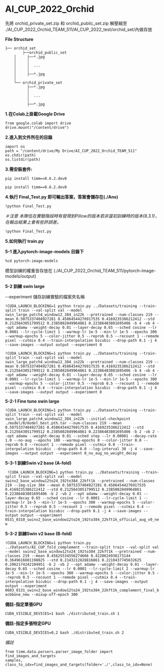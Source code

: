 # AI_CUP_2022_Orchid


先將 orchid_private_set.zip 和 orchid_public_set.zip 解壓縮至
./AI_CUP_2022_Orchid_TEAM_511/AI_CUP_2022_test/orchid_set/內做存放

**File Structure**

    ├── orchid_set
	    	├──orchid_public_set
		│     ├──*.jpg
		│     │
		│     │  ...
		│     │
		│     ├──*.jpg
		│    
		└── orchid_private_set
			  ├──*.jpg
			  │
			  │  ...
			  │
			  ├──*.jpg



**1.在Colab上掛載Google Drive**

``` {.python}
from google.colab import drive
drive.mount("/content/drive")
```
**2.進入到文件所在的目錄**

``` {.python}
import os
path = "/content/drive/My Drive/AI_CUP_2022_Orchid_TEAM_511"
os.chdir(path)
os.listdir(path)
```

**3.需安裝套件:** 

`pip install timm==0.6.2.dev0`

``` {.python}
pip install timm==0.6.2.dev0
```


**4.執行 Final_Test.py 即可輸出答案，答案會儲存在(./Ans)**

`!python Final_Test.py`

*＃注意
本隊伍在實驗階段時有發現到Pillow的版本若非當初訓練時的版本(8.3.1)，在輸出結果上會有些許誤差。*

``` {.python}
!python Final_Test.py
```


**5.如何執行 train.py**

**5-1 進入pytorch-image-models 目錄下**
``` {.python}
%cd pytorch-image-models
```
模型訓練的權重皆存放在
(./AI_CUP_2022_Orchid_TEAM_511/pytorch-image-models/output)

**5-2 訓練 swin large**

--experiment 儲存訓練實驗的檔案夾名稱

`!CUDA_LAUNCH_BLOCKING=1 python train.py ../Datasets/training --train-split train --val-split val --model swin_large_patch4_window12_384_in22k --pretrained --num-classes 219 --mean 0.5075337404927281 0.45864544276917535 0.4169235386212412 --std 0.2125643051799512 0.2385082849964861 0.22386483801695406 -b 4 -vb 4 --opt adamw --weight-decay 0.01 --layer-decay 0.65 --sched cosine --lr 0.0001 --lr-cycle-limit 1 --warmup-lr 1e-5 --min-lr 1e-5 --epochs 300 --warmup-epochs 5 --color-jitter 0.5 --reprob 0.5 --recount 1 --remode pixel --cutmix 0.4 --train-interpolation bicubic --drop-path 0.1 -j 4 --save-images --output output --experiment 0`

``` {.python}
!CUDA_LAUNCH_BLOCKING=1 python train.py ../Datasets/training --train-split train --val-split val --model swin_large_patch4_window12_384_in22k --pretrained --num-classes 219 --mean 0.5075337404927281 0.45864544276917535 0.4169235386212412 --std 0.2125643051799512 0.2385082849964861 0.22386483801695406 -b 4 -vb 4 --opt adamw --weight-decay 0.01 --layer-decay 0.65 --sched cosine --lr 0.0001 --lr-cycle-limit 1 --warmup-lr 1e-5 --min-lr 1e-5 --epochs 300 --warmup-epochs 5 --color-jitter 0.5 --reprob 0.5 --recount 1 --remode pixel --cutmix 0.4 --train-interpolation bicubic --drop-path 0.1 -j 4 --save-images --output output --experiment 0
```

**5-2-1 Fine tune swin large**

`!CUDA_LAUNCH_BLOCKING=1 python train.py ../Datasets/training --train-split train --val-split val --model swin_large_patch4_window12_384_in22k --initial-checkpoint ./model/0/model_best.pth.tar --num-classes 219 --mean 0.5075337404927281 0.45864544276917535 0.4169235386212412 --std 0.2125643051799512 0.2385082849964861 0.22386483801695406 -b 2 -vb 2 --opt adamw --weight-decay 0.01 --sched step --lr 0.00001 --decay-rate 1.0 --no-aug --epochs 100 --warmup-epochs 0 --color-jitter 0.0 --reprob 0.0 --recount 1 --remode pixel --cutmix 0.0 --train-interpolation bicubic --drop-path 0.0 --log-interval 30 -j 4 --save-images --output output --experiment 0_no_aug_no_weight_decay`

**5-3-1 訓練Swin v2 base (A-fold)**

`
!CUDA_LAUNCH_BLOCKING=1 python train.py ../Datasets/training
--train-split train --val-split val --model
swinv2_base_window12to24_192to384_22kft1k --pretrained --num-classes
219 --img-size 384 --mean 0.5075337404927281 0.45864544276917535
0.4169235386212412 --std 0.2125643051799512 0.2385082849964861
0.22386483801695406 -b 2 -vb 2 --opt adamw --weight-decay 0.01
--layer-decay 0.65 --sched cosine --lr 0.0001 --lr-cycle-limit 1
--warmup-lr 1e-5 --min-lr 1e-5 --epochs 300 --warmup-epochs 5
--color-jitter 0.5 --reprob 0.5 --recount 1 --remode pixel --cutmix
0.4 --train-interpolation bicubic --drop-path 0.1 -j 4 --save-images
--output output --experiment
0531_0310_swinv2_base_window12to24_192to384_22kft1k_official_aug_v0_new`


**5-3-2 訓練Swin v2 base (B-fold)**


`!CUDA_LAUNCH_BLOCKING=1 python train.py
../Datasets/AI_CUP_fold_complement --train-split train
--val-split val --model swinv2_base_window12to24_192to384_22kft1k
--pretrained --num-classes 219 --mean 0.45625534556274666
0.4220624936173144 0.3649616601198825 --std 0.2143212828816861
0.2210437745632625 0.2062174242104951 -b 2 -vb 2 --opt adamw
--weight-decay 0.01 --layer-decay 0.65 --sched cosine --lr 0.0001
--lr-cycle-limit 2 --warmup-lr 1e-5 --min-lr 1e-5 --epochs 300
--warmup-epochs 5 --color-jitter 0.5 --reprob 0.5 --recount 1
--remode pixel --cutmix 0.4 --train-interpolation bicubic
--drop-path 0.1 -j 4 --save-images --output output --experiment
0603_0131_swinv2_base_window12to24_192to384_22kft1k_complement_final_bacbbone_new
--mixup-off-epoch 300`

**備註-指定單張GPU**

`CUDA_VISIBLE_DEVICES=1 bash ./distributed_train.sh 1`

**備註-指定多張特定GPU**

`CUDA_VISIBLE_DEVICES=0,2 bash ./distributed_train.sh 2`

*備註*

```
from timm.data.parsers.parser_image_folder import find_images_and_targets
samples, class_to_idx=find_images_and_targets(folder='./',class_to_idx=None)
```

